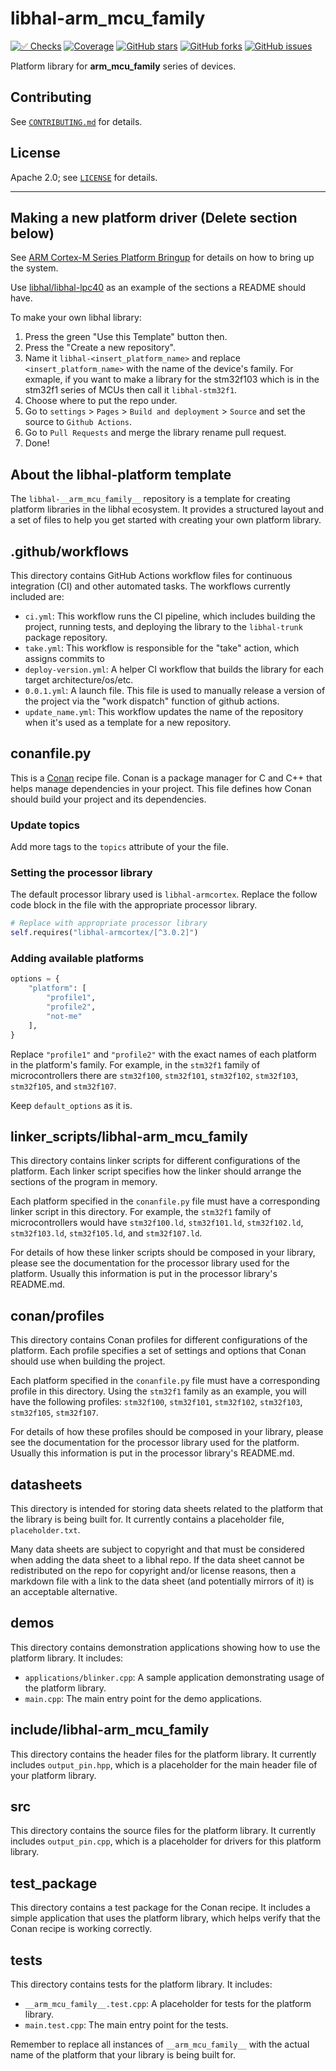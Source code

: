 # libhal-__arm_mcu_family__

[![✅ Checks](https://github.com/libhal/libhal-__arm_mcu_family__/actions/workflows/ci.yml/badge.svg)](https://github.com/libhal/libhal-__arm_mcu_family__/actions/workflows/ci.yml)
[![Coverage](https://libhal.github.io/libhal-__arm_mcu_family__/coverage/coverage.svg)](https://libhal.github.io/libhal-__arm_mcu_family__/coverage/)
[![GitHub stars](https://img.shields.io/github/stars/libhal/libhal-__arm_mcu_family__.svg)](https://github.com/libhal/libhal-__arm_mcu_family__/stargazers)
[![GitHub forks](https://img.shields.io/github/forks/libhal/libhal-__arm_mcu_family__.svg)](https://github.com/libhal/libhal-__arm_mcu_family__/network)
[![GitHub issues](https://img.shields.io/github/issues/libhal/libhal-__arm_mcu_family__.svg)](https://github.com/libhal/libhal-__arm_mcu_family__/issues)

Platform library for __arm_mcu_family__ series of devices.

## Contributing

See [`CONTRIBUTING.md`](CONTRIBUTING.md) for details.

## License

Apache 2.0; see [`LICENSE`](LICENSE) for details.

---

## Making a new platform driver (Delete section below)

See [ARM Cortex-M Series Platform Bringup](https://libhal.github.io/3.1/contributor_guide/arm_cortex_m_bringup/)
for details on how to bring up the system.

Use [libhal/libhal-lpc40](https://github.com/libhal/libhal-lpc40/) as an
example of the sections a README should have.

To make your own libhal library:

1. Press the green "Use this Template" button then.
2. Press the "Create a new repository".
3. Name it `libhal-<insert_platform_name>` and replace `<insert_platform_name>`
   with the name of the device's family. For exmaple, if you want to make a
   library for the stm32f103 which is in the stm32f1 series of MCUs then call
   it `libhal-stm32f1`.
4. Choose where to put the repo under.
5. Go to `settings` > `Pages` > `Build and deployment` > `Source` and set the
   source to `Github Actions`.
6. Go to `Pull Requests` and merge the library rename pull request.
7. Done!

## About the libhal-platform template

The `libhal-__arm_mcu_family__` repository is a template for creating platform
libraries in the libhal ecosystem. It provides a structured layout and a set of files to help you get started with creating your own platform library.

## .github/workflows

This directory contains GitHub Actions workflow files for continuous integration
(CI) and other automated tasks. The workflows currently included are:

- `ci.yml`: This workflow runs the CI pipeline, which includes
  building the project, running tests, and deploying the library to the
  `libhal-trunk` package repository.
- `take.yml`: This workflow is responsible for the "take" action, which assigns
  commits to
- `deploy-version.yml`: A helper CI workflow that builds the library for each
  target architecture/os/etc.
- `0.0.1.yml`: A launch file. This file is used to manually release a version
  of the project via the "work dispatch" function of github actions.
- `update_name.yml`: This workflow updates the name of the repository when it's
  used as a template for a new repository.

## conanfile.py

This is a [Conan](https://conan.io/) recipe file. Conan is a package manager for
C and C++ that helps manage dependencies in your project. This file defines how
Conan should build your project and its dependencies.

### Update topics

Add more tags to the `topics` attribute of your the file.

### Setting the processor library

The default processor library used is `libhal-armcortex`. Replace the follow
code block in the file with the appropriate processor library.

```python
# Replace with appropriate processor library
self.requires("libhal-armcortex/[^3.0.2]")
```

### Adding available platforms

```python
options = {
    "platform": [
        "profile1",
        "profile2",
        "not-me"
    ],
}
```

Replace `"profile1"` and `"profile2"` with the exact names of each platform in
the platform's family. For example, in the `stm32f1` family of microcontrollers
there are `stm32f100`, `stm32f101`, `stm32f102`, `stm32f103`, `stm32f105`, and
`stm32f107`.

Keep `default_options` as it is.

## linker_scripts/libhal-__arm_mcu_family__

This directory contains linker scripts for different configurations of the
platform. Each linker script specifies how the linker should arrange the
sections of the program in memory.

Each platform specified in the `conanfile.py` file must have a corresponding
linker script in this directory. For example, the `stm32f1` family of
microcontrollers would have `stm32f100.ld`, `stm32f101.ld`, `stm32f102.ld`,
`stm32f103.ld`, `stm32f105.ld`, and `stm32f107.ld`.

For details of how these linker scripts should be composed in your library,
please see the documentation for the processor library used for the platform.
Usually this information is put in the processor library's README.md.

## conan/profiles

This directory contains Conan profiles for different configurations of the
platform. Each profile specifies a set of settings and options that Conan should
use when building the project.

Each platform specified in the `conanfile.py` file must have a corresponding
profile in this directory. Using the `stm32f1` family as an example, you will
have the following profiles: `stm32f100`, `stm32f101`, `stm32f102`, `stm32f103`,
`stm32f105`, `stm32f107`.

For details of how these profiles should be composed in your library,
please see the documentation for the processor library used for the platform.
Usually this information is put in the processor library's README.md.

## datasheets

This directory is intended for storing data sheets related to the platform that
the library is being built for. It currently contains a placeholder file,
`placeholder.txt`.

Many data sheets are subject to copyright and that must be considered when
adding the data sheet to a libhal repo. If the data sheet cannot be
redistributed on the repo for copyright and/or license reasons, then a markdown
file with a link to the data sheet (and potentially mirrors of it) is an
acceptable alternative.

## demos

This directory contains demonstration applications showing how to use the
platform library. It includes:

- `applications/blinker.cpp`: A sample application demonstrating usage of the
  platform library.
- `main.cpp`: The main entry point for the demo applications.

## include/libhal-__arm_mcu_family__

This directory contains the header files for the platform library. It currently
includes `output_pin.hpp`, which is a placeholder for the main header file of
your platform library.

## src

This directory contains the source files for the platform library. It currently
includes `output_pin.cpp`, which is a placeholder for drivers for this platform
library.

## test_package

This directory contains a test package for the Conan recipe. It includes a
simple application that uses the platform library, which helps verify that the
Conan recipe is working correctly.

## tests

This directory contains tests for the platform library. It includes:

- `__arm_mcu_family__.test.cpp`: A placeholder for tests for the platform library.
- `main.test.cpp`: The main entry point for the tests.

Remember to replace all instances of `__arm_mcu_family__` with the actual name of the
platform that your library is being built for.
